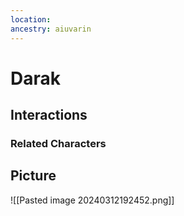 ```yaml
---
location: 
ancestry: aiuvarin
---
```


# Darak

## Interactions


### Related Characters

## Picture
![[Pasted image 20240312192452.png]]
